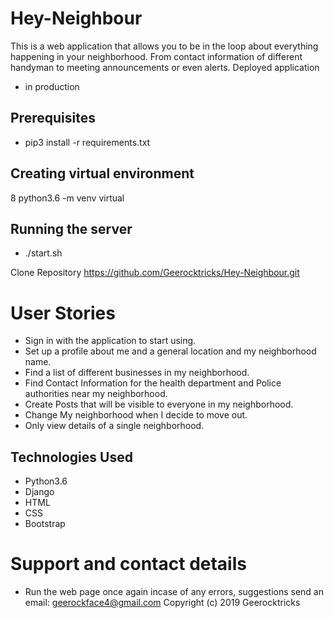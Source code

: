 # Hey-Neighbour

This is a web application that allows you to be in the loop about everything happening in your neighborhood. From contact information of different handyman to meeting announcements or even alerts.
Deployed application
* in production

## Prerequisites
* pip3 install -r requirements.txt

## Creating virtual environment
8 python3.6 -m venv virtual
## Running the server
* ./start.sh

Clone Repository
https://github.com/Geerocktricks/Hey-Neighbour.git
# User Stories
* Sign in with the application to start using.
* Set up a profile about me and a general location and my neighborhood name.
* Find a list of different businesses in my neighborhood.
* Find Contact Information for the health department and Police authorities near my neighborhood.
* Create Posts that will be visible to everyone in my neighborhood.
* Change My neighborhood when I decide to move out.
* Only view details of a single neighborhood.

## Technologies Used
* Python3.6
* Django
* HTML
* CSS
* Bootstrap
# Support and contact details
* Run the web page once again incase of any errors, suggestions send an email: geerockface4@gmail.com Copyright (c) 2019 Geerocktricks